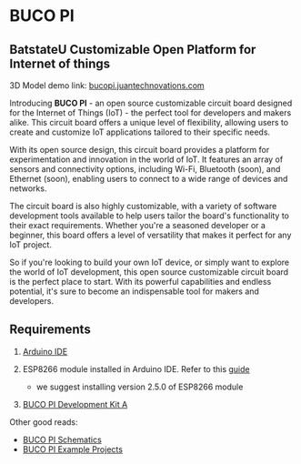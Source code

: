 # BUCO PI
## BatstateU Customizable Open Platform for Internet of things

3D Model demo link: [bucopi.juantechnovations.com](https://bucopi.juantechnovations.com)

Introducing **BUCO PI** -  an open source customizable circuit board designed for the Internet of Things (IoT) - the perfect tool for developers and makers alike. This circuit board offers a unique level of flexibility, allowing users to create and customize IoT applications tailored to their specific needs.

With its open source design, this circuit board provides a platform for experimentation and innovation in the world of IoT. It features an array of sensors and connectivity options, including Wi-Fi, Bluetooth (soon), and Ethernet (soon), enabling users to connect to a wide range of devices and networks.

The circuit board is also highly customizable, with a variety of software development tools available to help users tailor the board's functionality to their exact requirements. Whether you're a seasoned developer or a beginner, this board offers a level of versatility that makes it perfect for any IoT project.

So if you're looking to build your own IoT device, or simply want to explore the world of IoT development, this open source customizable circuit board is the perfect place to start. With its powerful capabilities and endless potential, it's sure to become an indispensable tool for makers and developers.

## Requirements
1. [Arduino IDE](https://www.arduino.cc/en/software)

2. ESP8266 module installed in Arduino IDE. Refer to this [guide](https://randomnerdtutorials.com/how-to-install-esp8266-board-arduino-ide/) 
    - we suggest installing version 2.5.0 of ESP8266 module

3. [BUCO PI Development Kit A](https://bucopi.juantechnovations.com/buy)

Other good reads:
- [BUCO PI Schematics](https://github.com/jccatilo/bucopi/tree/main/1_schematics)
- [BUCO PI Example Projects](https://github.com/jccatilo/bucopi/tree/main/2_examples)